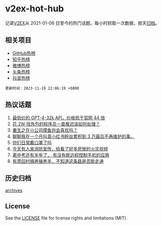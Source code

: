 # v2ex-hot-hub

 记录[V2EX](https://www.v2ex.com/)从 2021-01-06 日至今的热门话题。每小时抓取一次数据，按天[归档](archives)。
 
 ## 相关项目

- [GitHub热榜](https://github.com/snaildev/github-hot-hub)
- [知乎热榜](https://github.com/snaildev/zhihu-hot-hub)
- [微博热榜](https://github.com/snaildev/weibo-hot-hub)
- [头条热榜](https://github.com/snaildev/toutiao-hot-hub)
- [抖音热榜](https://github.com/snaildev/douyin-hot-hub)


 `更新时间：2023-11-28 22:06:19 +0800`

## 热议话题

1. [最低价的 GPT-4-32k API，价格低于官网 44 倍](https://www.v2ex.com/t/995825)
1. [花 2W 找外包的程序员一直推迟该如何处理？](https://www.v2ex.com/t/995760)
1. [重生之在小公司摸鱼你会喜欢吗？](https://www.v2ex.com/t/995842)
1. [聊聊我在一个月抖音小红书粉丝累积到 3 万最后不再维护的事。](https://www.v2ex.com/t/995912)
1. [你们日常戴口罩了吗](https://www.v2ex.com/t/995784)
1. [今天有人来消防宣传，给看了好多悲惨的火灾视频](https://www.v2ex.com/t/995801)
1. [离中考还有半年了， 有没有能远程控制手机的应用](https://www.v2ex.com/t/995830)
1. [有意回村搞养殖养羊，不知道这条路是否能走通](https://www.v2ex.com/t/995961)

## 历史归档

[archives](archives)

## License

See the [LICENSE](LICENSE) file for license rights and limitations (MIT).
